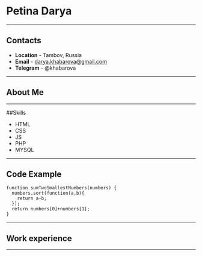 # Petina Darya
**********************************
## Contacts

* **Location** - Tambov, Russia
* **Email** - darya.khabarova@gmail.com
* **Telegram** - @khabarova
**********************************
## About Me

**********************************
##Skills

* HTML
* CSS
* JS
* PHP
* MYSQL
**********************************
## Code Example

```
function sumTwoSmallestNumbers(numbers) {  
  numbers.sort(function(a,b){
    return a-b;
  });
  return numbers[0]+numbers[1];
}
```
***********************************
## Work experience

***********************************
